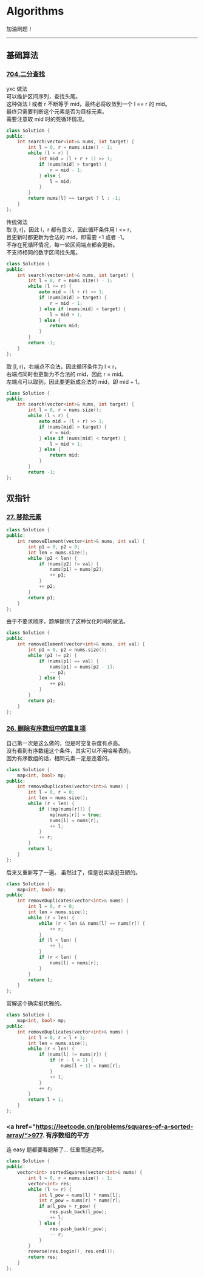# Algorithms

加油刷题！

---

## 基础算法

### <a href="https://leetcode.cn/problems/binary-search/description/">704.二分查找</a>

yxc 做法 \
可以维护区间序列，查找头尾。 \
这种做法 l 或者 r 不断等于 mid，最终必将收敛到一个 l == r 的 mid。\
最终只需要判断这个元素是否为目标元素。\
需要注意取 mid 时的死循环情况。
```c++
class Solution {
public:
    int search(vector<int>& nums, int target) {
        int l = 0, r = nums.size() - 1;
        while (l < r) {
            int mid = (l + r + 1) >> 1;
            if (nums[mid] > target) {
                r = mid - 1;
            } else {
                l = mid;
            }
        }
        return nums[l] == target ? l : -1;
    }
};
```

传统做法 \
取 [l, r]，因此 l，r 都有意义，因此循环条件用 l <= r，\
且更新时都更新为合法的 mid，即需要 +1 或者 -1。\
不存在死循环情况，每一轮区间端点都会更新。\
不支持相同的数字区间找头尾。
```c++
class Solution {
public:
    int search(vector<int>& nums, int target) {
        int l = 0, r = nums.size() - 1;
        while (l <= r) {
            auto mid = (l + r) >> 1;
            if (nums[mid] > target) {
                r = mid - 1;
            } else if (nums[mid] < target) {
                l = mid + 1;
            } else {
                return mid;
            }
        }
        return -1;
    }
};
```

取 [l, r)，右端点不合法，因此循环条件为 l < r，\
右端点同时也更新为不合法的 mid，因此 r = mid。\
左端点可以取到，因此要更新成合法的 mid，即 mid + 1。

```c++
class Solution {
public:
    int search(vector<int>& nums, int target) {
        int l = 0, r = nums.size();
        while (l < r) {
            auto mid = (l + r) >> 1;
            if (nums[mid] > target) {
                r = mid;
            } else if (nums[mid] < target) {
                l = mid + 1;
            } else {
                return mid;
            }
        }
        return -1;
};
```


## 双指针

### <a href="https://leetcode.cn/problems/remove-element/description/">27. 移除元素</a>

```c++
class Solution {
public:
    int removeElement(vector<int>& nums, int val) {
        int p1 = 0, p2 = 0;
        int len = nums.size();
        while (p2 < len) {
            if (nums[p2] != val) {
                nums[p1] = nums[p2];
                ++ p1;
            }
            ++ p2;
        }
        return p1;
    }
};
```

由于不要求顺序，题解提供了这种优化时间的做法。
```c++
class Solution {
public:
    int removeElement(vector<int>& nums, int val) {
        int p1 = 0, p2 = nums.size();
        while (p1 != p2) {
            if (nums[p1] == val) {
                nums[p1] = nums[p2 - 1];
                -- p2;
            } else {
                ++ p1;
            }
        }
        return p1;
    }
};
```


### <a href="https://leetcode.cn/problems/remove-duplicates-from-sorted-array/description/">26. 删除有序数组中的重复项</a>

自己第一次是这么做的，但是时空复杂度有点高。\
没有看到有序数组这个条件，其实可以不用哈希表的。\
因为有序数组的话，相同元素一定是连着的。
```c++
class Solution {
    map<int, bool> mp;
public:
    int removeDuplicates(vector<int>& nums) {
        int l = 0, r = 0;
        int len = nums.size();
        while (r < len) {
            if (!mp[nums[r]]) {
                mp[nums[r]] = true;
                nums[l] = nums[r];
                ++ l;
            }
            ++ r;
        }
        return l;
    }
};
```
后来又重新写了一遍。
虽然过了，但是说实话挺丑陋的。
```c++
class Solution {
    map<int, bool> mp;
public:
    int removeDuplicates(vector<int>& nums) {
        int l = 0, r = 0;
        int len = nums.size();
        while (r < len) {
            while (r < len && nums[l] == nums[r]) {
                ++ r;
            }
            if (l < len) {
                ++ l;
            }
            if (r < len) {
                nums[l] = nums[r];
            }
        }
        return l;
    }
};
```
官解这个确实挺优雅的。
```c++
class Solution {
    map<int, bool> mp;
public:
    int removeDuplicates(vector<int>& nums) {
        int l = 0, r = l + 1;
        int len = nums.size();
        while (r < len) {
            if (nums[l] != nums[r]) {
                if (r - l > 1) {
                    nums[l + 1] = nums[r];
                }
                ++ l;
            }
            ++ r;
        }
        return l + 1;
    }
};
```

### <a href="https://leetcode.cn/problems/squares-of-a-sorted-array/“>977. 有序数组的平方</a>
连 easy 题都要看题解了...
任重而道远啊。
```c++
class Solution {
public:
    vector<int> sortedSquares(vector<int>& nums) {
        int l = 0, r = nums.size() - 1;
        vector<int> res;
        while (l <= r) {
            int l_pow = nums[l] * nums[l];
            int r_pow = nums[r] * nums[r];
            if a(l_pow > r_pow) {
                res.push_back(l_pow);
                ++ l;
            } else {
                res.push_back(r_pow);
                -- r;
            }
        }
        reverse(res.begin(), res.end());
        return res;
    }
};
```










